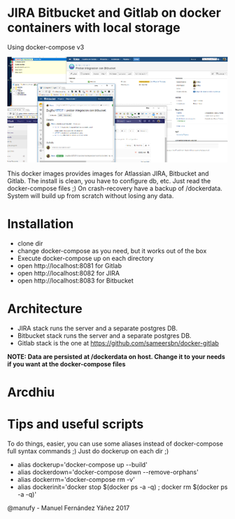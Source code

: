 # JIRA Bitbucket and Gitlab on docker containers with local storage

Using docker-compose v3

![Screenshot](screenshot.png)

This docker images provides images for Atlassian JIRA, Bitbucket and Gitlab.
The install is clean, you have to configure db, etc. Just read the docker-compose files ;)
On crash-recovery have a backup of /dockerdata. System will build up from scratch without losing any data.

# Installation

* clone dir
* change docker-compose as you need, but it works out of the box
* Execute docker-compose up on each directory
* open http://localhost:8081 for Gitlab
* open http://localhost:8082 for JIRA
* open http://localhost:8083 for Bitbucket

# Architecture

- JIRA stack runs the server and a separate postgres DB.
- Bitbucket stack runs the server and a separate postgres DB.
- Gitlab stack is the one at https://github.com/sameersbn/docker-gitlab

**NOTE: Data are persisted at /dockerdata on host. Change it to your needs if you want at the docker-compose files**

# Arcdhiu

# Tips and useful scripts

To do things, easier, you can use some aliases instead of docker-compose full syntax commands ;)
Just do dockerup on each dir ;)

* alias dockerup='docker-compose up --build'
* alias dockerdown='docker-compose down --remove-orphans'
* alias dockerrm='docker-compose rm -v'
* alias dockerinit='docker stop $(docker ps -a -q) ;  docker rm $(docker ps -a -q)'

@manufy - Manuel Fernández Yáñez 2017



